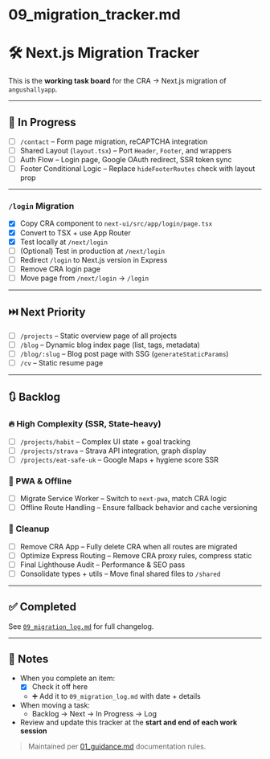 # 09_migration_tracker.md

# 🛠️ Next.js Migration Tracker

This is the **working task board** for the CRA → Next.js migration of `angushallyapp`.

---

## 🔄 In Progress

- [ ] `/contact` – Form page migration, reCAPTCHA integration
- [ ] Shared Layout (`layout.tsx`) – Port `Header`, `Footer`, and wrappers
- [ ] Auth Flow – Login page, Google OAuth redirect, SSR token sync
- [ ] Footer Conditional Logic – Replace `hideFooterRoutes` check with layout prop

---

### `/login` Migration

- [x] Copy CRA component to `next-ui/src/app/login/page.tsx`
- [x] Convert to TSX + use App Router
- [x] Test locally at `/next/login`
- [ ] (Optional) Test in production at `/next/login`
- [ ] Redirect `/login` to Next.js version in Express
- [ ] Remove CRA login page
- [ ] Move page from `/next/login` → `/login`

---

## ⏭️ Next Priority

- [ ] `/projects` – Static overview page of all projects
- [ ] `/blog` – Dynamic blog index page (list, tags, metadata)
- [ ] `/blog/:slug` – Blog post page with SSG (`generateStaticParams`)
- [ ] `/cv` – Static resume page

---

## 🔃 Backlog

### 🔥 High Complexity (SSR, State-heavy)
- [ ] `/projects/habit` – Complex UI state + goal tracking
- [ ] `/projects/strava` – Strava API integration, graph display
- [ ] `/projects/eat-safe-uk` – Google Maps + hygiene score SSR

### 🔁 PWA & Offline
- [ ] Migrate Service Worker – Switch to `next-pwa`, match CRA logic
- [ ] Offline Route Handling – Ensure fallback behavior and cache versioning

### 🧼 Cleanup
- [ ] Remove CRA App – Fully delete CRA when all routes are migrated
- [ ] Optimize Express Routing – Remove CRA proxy rules, compress static
- [ ] Final Lighthouse Audit – Performance & SEO pass
- [ ] Consolidate types + utils – Move final shared files to `/shared`

---

## ✅ Completed

See [`09_migration_log.md`](09_migration_log.md) for full changelog.

---

## 🧠 Notes

- When you complete an item:
  - [x] Check it off here
  - ➕ Add it to `09_migration_log.md` with date + details
- When moving a task:
  - Backlog → Next → In Progress → Log
- Review and update this tracker at the **start and end of each work session**

> Maintained per [01_guidance.md](01_guidance.md) documentation rules.
